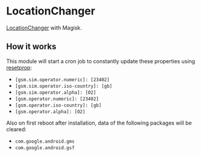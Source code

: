 # LocationChanger


[LocationChanger]([https://github.com/GhostFlying/LocationReportEnabler](https://github.com/westruk/LocationChanger)) with Magisk.

## How it works

This module will start a cron job to constantly update these properties using [resetprop](https://github.com/topjohnwu/Magisk/blob/master/docs/tools.md#resetprop):

- `[gsm.sim.operator.numeric]: [23402]`
- `[gsm.sim.operator.iso-country]: [gb]`
- `[gsm.sim.operator.alpha]: [O2]`
- `[gsm.operator.numeric]: [23402]`
- `[gsm.operator.iso-country]: [gb]`
- `[gsm.operator.alpha]: [O2]`

Also on first reboot after installation, data of the following packages will be cleared:

- `com.google.android.gms`
- `com.google.android.gsf`
